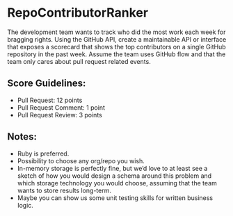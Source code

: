# RepoContributorRanker

The development team wants to track who did the most work each week for bragging rights. Using the GitHub API, create a maintainable API or interface that exposes a scorecard that shows the top contributors on a single GitHub repository in the past week. Assume the team uses GitHub flow and that the team only cares about pull request related events.

## Score Guidelines:

- Pull Request: 12 points
- Pull Request Comment: 1 point
- Pull Request Review: 3 points

## Notes:

- Ruby is preferred.
- Possibility to choose any org/repo you wish.
- In-memory storage is perfectly fine, but we’d love to at least see a sketch of how you would design a schema around this problem and which storage technology you would choose, assuming that the team wants to store results long-term.
- Maybe you can show us some unit testing skills for written business logic.